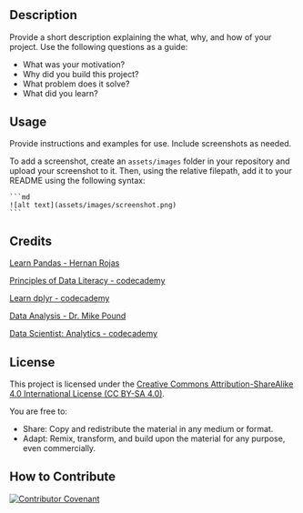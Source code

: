 # <Independent-Study-Data-Analysis>

## Description

Provide a short description explaining the what, why, and how of your project. Use the following questions as a guide:

- What was your motivation?
- Why did you build this project? 
- What problem does it solve?
- What did you learn?

## Usage

Provide instructions and examples for use. Include screenshots as needed.

To add a screenshot, create an `assets/images` folder in your repository and upload your screenshot to it. Then, using the relative filepath, add it to your README using the following syntax:

    ```md
    ![alt text](assets/images/screenshot.png)
    ```

## Credits

[Learn Pandas - Hernan Rojas](https://bitbucket.org/hrojas/learn-pandas/src/master/)

[Principles of Data Literacy - codecademy](https://www.codecademy.com/learn/principles-of-data-literacy)

[Learn dplyr - codecademy](https://www.codecademy.com/learn/learn-dplyr)

[Data Analysis - Dr. Mike Pound](https://www.youtube.com/playlist?list=PLzH6n4zXuckpfMu_4Ff8E7Z1behQks5ba)

[Data Scientist: Analytics - codecademy](https://www.codecademy.com/career-journey/data-scientist-aly)

## License

This project is licensed under the [Creative Commons Attribution-ShareAlike 4.0 International License (CC BY-SA 4.0)](https://creativecommons.org/licenses/by-sa/4.0/).

You are free to:

- Share: Copy and redistribute the material in any medium or format.
- Adapt: Remix, transform, and build upon the material for any purpose, even commercially.

## How to Contribute

[![Contributor Covenant](https://img.shields.io/badge/Contributor%20Covenant-2.1-4baaaa.svg)](code_of_conduct.md)
